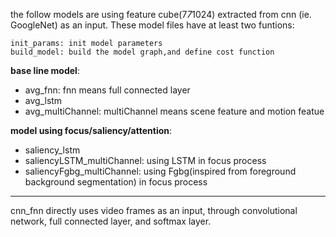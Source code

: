 
the follow models are using feature cube(7*7*1024) extracted from cnn (ie. GoogleNet) as an input. These model files have at least two funtions:

    init_params: init model parameters
    build_model: build the model graph,and define cost function

 
**base line model**:
 - avg_fnn: fnn means full connected layer
 - avg_lstm
 - avg_multiChannel: multiChannel means scene feature and motion featue
 
**model using focus/saliency/attention**:
 - saliency_lstm
 - saliencyLSTM_multiChannel: using LSTM in focus process
 - saliencyFgbg_multiChannel: using Fgbg(inspired from foreground background segmentation) in focus process
 
----------
cnn_fnn directly uses video frames as an input, through convolutional network, full connected layer, and softmax layer.